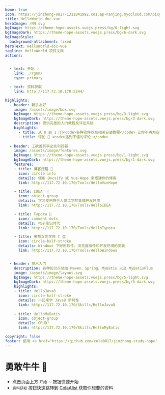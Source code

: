 ```yaml
---
home: true
icon: https://jinzhong-0817-1311841992.cos.ap-nanjing.myqcloud.com/picgo/%E4%B8%BB%E9%A1%B5.svg
title: HelloWorld-doc-vue
heroImage: /NN.svg
bgImage: https://theme-hope-assets.vuejs.press/bg/6-light.svg
bgImageDark: https://theme-hope-assets.vuejs.press/bg/6-dark.svg
bgImageStyle:
  background-attachment: fixed
heroText: HelloWorld-doc-vue
tagline: HelloWorld 项目文档
actions:

  
  - text: 开始 💡
    link: ./Ygnn/
    type: primary

  - text: 资料获取
    link: http://117.72.10.170:5244/

highlights:
  - header: 新手友好
    image: /assets/image/box.svg
    bgImage: https://theme-hope-assets.vuejs.press/bg/3-light.svg
    bgImageDark: https://theme-hope-assets.vuejs.press/bg/3-dark.svg
    description: 提供完善的入门教程及评论系统
    highlights:
      - title: 从 0 到 1 👩‍💻<code>各种软件以及相关安装教程</code> 让你不再为安装软件而烦恼！
      - title: 评论 🤥 <code>遇到不懂的评论~</code>
      
  - header: 工欲善其事必先利其器
    image: /assets/image/features.svg
    bgImage: https://theme-hope-assets.vuejs.press/bg/1-light.svg
    bgImageDark: https://theme-hope-assets.vuejs.press/bg/1-dark.svg
    features:
    - title: 博客搭建 👺
      icon: circle-info
      details: 使用 Docsify 或 Vue-Hope 来搭建你的博客
      link: http://117.72.10.170/Tools/HelloVueHope

    - title: IDEA  🤩
      icon: object-group
      details: 学习使用符合人体工学的集成开发环境
      link: http://117.72.10.170/Tools/HelloIDEA

    - title: Typora 🍃
      icon: comment-dots
      details: 电子笔记时代
      link: http://117.72.10.170/Tools/HelloTypora

    - title: 来帮女同学修 C 盘
      icon: circle-half-stroke
      details: Windows 下好用软件、浏览器插件和开发环境的安装
      link: http://117.72.10.170/Tools/HelloWindows


  - header: 技术入门
    description: 各种知识点总结 Maven、Spring、MyBatis 以及 MyBatisPlus
    image: /assets/image/layout.svg
    bgImage: https://theme-hope-assets.vuejs.press/bg/5-light.svg
    bgImageDark: https://theme-hope-assets.vuejs.press/bg/5-dark.svg
    highlights:
    - title: HelloJava8
      icon: circle-half-stroke
      details: 一起来学 Java8 新特性
      link: http://117.72.10.170/Skills/HelloJava8
        
    - title: HelloMyBatis
      icon: object-group
      details: CRUD！
      link: http://117.72.10.170/Skills/HelloMyBatis

copyright: false
footer: 使用 <a href="https://github.com/cola0817/jinzhong-study-hope" target="_blank">Mr.Cola</a> | MIT Licensed, Copyright © 2023-present Mr.Cola
---
```

<p></p>



# 勇敢牛牛 🐄

- 点击页面上方 `开始 💡` 按钮快速开始
- `资料获取` 按钮快速跳转到 [ColaAlist](http://117.72.10.170:5244/)  获取你想要的资料

